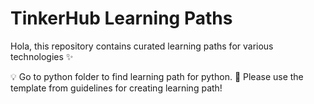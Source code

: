 # TinkerHub Learning Paths

Hola, this repository contains curated learning paths for various technologies :sparkles:

:bulb: Go to python folder to find learning path for python.
:crystal_ball: Please use the template from guidelines for creating learning path!


  



